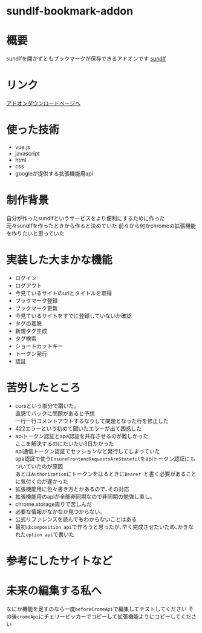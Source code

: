 # sundlf-bookmark-addon

# 概要
sundlfを開かずともブックマークが保存できるアドオンです
[sundlf](https://sundlf.com/?utm_source=github)

# リンク
[アドオンダウンロードページへ](https://chrome.google.com/webstore/detail/sundlf-bookmark-addon/mfcobcdpjbgnpbkhbbfaabkkphpceoka)

# 使った技術
* vue.js
* javascript
* html
* css
* googleが提供する拡張機能用api

# 制作背景
自分が作ったsundlfというサービスをより便利にするために作った  
元々sundlfを作ったときから作ると決めていた
前々から何かchromeの拡張機能を作りたいと思っていた

# 実装した大まかな機能
* ログイン
* ログアウト
* 今見ているサイトのurlとタイトルを取得
* ブックマーク登録
* ブックマーク更新
* 今見ているサイトをすでに登録していないか確認
* タグの着脱
* 新規タグ生成
* タグ検索
* ショートカットキー
* トークン発行
* 認証

# 苦労したところ
* corsという部分で躓いた｡  
  直感でバックに問題があると予想  
  一行一行コメントアウトするなりして問題となった行を修正した  
* 422エラーという初めて聞いたエラーが出て困惑した
* apiトークン認証とspa認証を共存させるのが難しかった  
ここを解決するのにだいたい3日かかった  
api通信トークン認証でセッションなど発行してしまっていた  
spa認証で使う`EnsureFrontendRequestsAreStateful`をapiトークン認証にもついていたのが原因  
あとは`Authorization`にトークンをはるときに`Bearer `と書く必要があることに気付くのが遅かった  
* 拡張機能用に色々書き方とかあるので､その対応
* 拡張機能用のapiが全部非同期なので非同期の勉強し直し｡
* chrome.storage周りで苦しんだ
* 必要な情報がなかなか見つからない｡
* 公式リファレンスを読んでもわからないことはある
* 最初は`composition api`で作ろうと思ったが､早く完成させたいため､かきなれた`option api`で書いた

# 参考にしたサイトなど

# 未来の編集する私へ
なにか機能を足すのなら一度`beforeCromeApi`で編集してテストしてください
その後`cromeApi`にチェリーピッカーでコピーして拡張機能ようにコピーしてください
